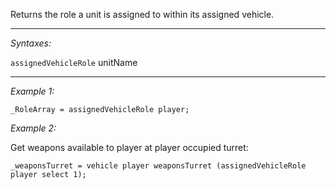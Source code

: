 Returns the role a unit is assigned to within its assigned vehicle.


---
*Syntaxes:*

`assignedVehicleRole` unitName

---
*Example 1:*

```sqf
_RoleArray = assignedVehicleRole player;
```

*Example 2:*

Get weapons available to player at player occupied turret:

```sqf
_weaponsTurret = vehicle player weaponsTurret (assignedVehicleRole player select 1);
```